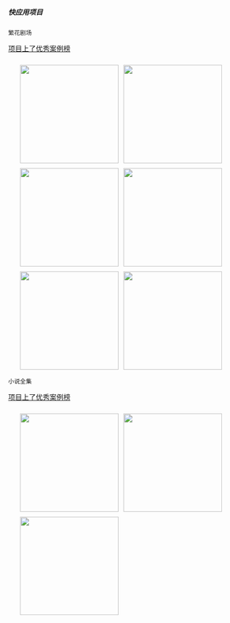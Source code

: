 ##### 快应用项目

`繁花剧场`

<a href="https://mp.weixin.qq.com/s/P6QvnOX1UgQcZOpiGvnLAA">项目上了优秀案例榜</a>

<ul style="display: flex; align-items: center; flex-wrap: wrap;">
  <img src="/product_image/quickapp/1.png" width="200" style="margin-top: 10px;margin-right: 10px;" />
  <img src="/product_image/quickapp/2.png" width="200" style="margin-top: 10px;margin-right: 10px;" />
  <img src="/product_image/quickapp/3.png" width="200" style="margin-top: 10px;margin-right: 10px;" />
  <img src="/product_image/quickapp/4.png" width="200" style="margin-top: 10px;margin-right: 10px;" />
  <img src="/product_image/quickapp/5.png" width="200" style="margin-top: 10px;margin-right: 10px;" />
  <img src="/product_image/quickapp/6.png" width="200" style="margin-top: 10px;margin-right: 10px;" />
</ul>  


`小说全集`

<a href="https://mp.weixin.qq.com/s/kZ-akKKtvHmBM-Q5rKSCZg">项目上了优秀案例榜</a>

<ul style="display: flex; align-items: center; flex-wrap: wrap;">
  <img src="/product_image/quickapp/8.png" width="200" style="margin-top: 10px;margin-right: 10px;" />
  <img src="/product_image/quickapp/9.png" width="200" style="margin-top: 10px;margin-right: 10px;" />
  <img src="/product_image/quickapp/10.png" width="200" style="margin-top: 10px;margin-right: 10px;" />
</ul>  

